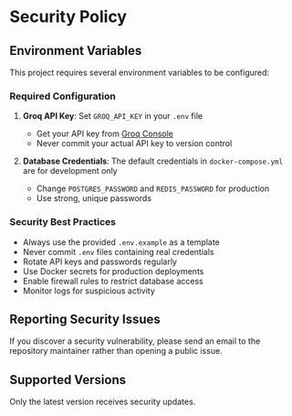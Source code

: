 # Security Policy

## Environment Variables

This project requires several environment variables to be configured:

### Required Configuration

1. **Groq API Key**: Set `GROQ_API_KEY` in your `.env` file
   - Get your API key from [Groq Console](https://console.groq.com/keys)
   - Never commit your actual API key to version control

2. **Database Credentials**: The default credentials in `docker-compose.yml` are for development only
   - Change `POSTGRES_PASSWORD` and `REDIS_PASSWORD` for production
   - Use strong, unique passwords

### Security Best Practices

- Always use the provided `.env.example` as a template
- Never commit `.env` files containing real credentials
- Rotate API keys and passwords regularly
- Use Docker secrets for production deployments
- Enable firewall rules to restrict database access
- Monitor logs for suspicious activity

## Reporting Security Issues

If you discover a security vulnerability, please send an email to the repository maintainer rather than opening a public issue.

## Supported Versions

Only the latest version receives security updates.
